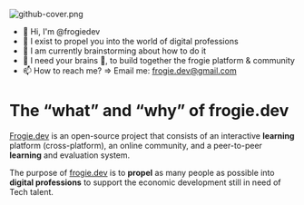![github-cover.png](https://s3-us-west-2.amazonaws.com/secure.notion-static.com/35707eb0-8c49-430b-9c7a-b45b4743165a/github-cover.png)

- 👋 Hi, I'm @frogiedev
- 👀 I exist to propel you into the world of digital professions
- 🌱 I am currently brainstorming about how to do it
- 💞️ I need your brains 🧠, to build together the frogie platform & community
- 📫 How to reach me?  ⇒ Email me: [frogie.dev@gmail.com](mailto:frogie.dev@gmail.com)

# ****The “what” and “why” of frogie.dev****

[Frogie.dev](http://Frogie.dev) is an open-source project that consists of an interactive **learning** platform (cross-platform), an online community, and a peer-to-peer **learning** and evaluation system.

The purpose of [frogie.dev](https://frogie.dev) is to **propel** as many people as possible into **digital professions** to support the economic development still in need of Tech talent.
